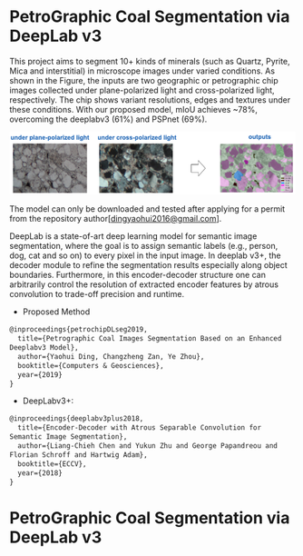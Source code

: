 # PetroGraphic Coal Segmentation via DeepLab v3

This project aims to segment 10+ kinds of minerals (such as Quartz, Pyrite, Mica and interstitial) in microscope images under varied conditions. As shown in the Figure, the inputs are two geographic or petrographic chip images collected under plane-polarized light and cross-polarized light, respectively. The chip shows variant resolutions, edges and textures under these conditions. With our proposed model, mIoU achieves ~78%, overcoming the deeplabv3 (61%) and PSPnet (69%). 

![img](./evaluation/g3doc/img/Enhanced%20Deeplab.png)

The model can only be downloaded and tested after applying for a permit from the repository author[dingyaohui2016@gmail.com]. 

DeepLab is a state-of-art deep learning model for semantic image segmentation,
where the goal is to assign semantic labels (e.g., person, dog, cat and so on)
to every pixel in the input image. In deeplab v3+, the decoder module to refine the segmentation results especially along object
boundaries. Furthermore, in this encoder-decoder structure one can
arbitrarily control the resolution of extracted encoder features by atrous convolution to trade-off precision and runtime.

*   Proposed Method
```
@inproceedings{petrochipDLseg2019,
  title={Petrographic Coal Images Segmentation Based on an Enhanced Deeplabv3 Model},
  author={Yaohui Ding, Changzheng Zan, Ye Zhou},
  booktitle={Computers & Geosciences},
  year={2019}
}
```

*   DeepLabv3+:

```
@inproceedings{deeplabv3plus2018,
  title={Encoder-Decoder with Atrous Separable Convolution for Semantic Image Segmentation},
  author={Liang-Chieh Chen and Yukun Zhu and George Papandreou and Florian Schroff and Hartwig Adam},
  booktitle={ECCV},
  year={2018}
}
```




# PetroGraphic Coal Segmentation via DeepLab v3
